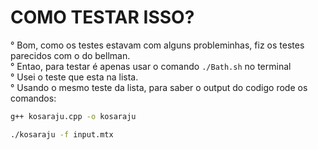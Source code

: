 # COMO TESTAR ISSO?

° Bom, como os testes estavam com alguns probleminhas, fiz os testes parecidos com o do bellman.<br>
° Entao, para testar é apenas usar o comando `./Bath.sh` no terminal <br>
° Usei o teste que esta na lista.<br>
° Usando o mesmo teste da lista, para saber o output do codigo rode os comandos:
```bash
g++ kosaraju.cpp -o kosaraju

./kosaraju -f input.mtx
```
